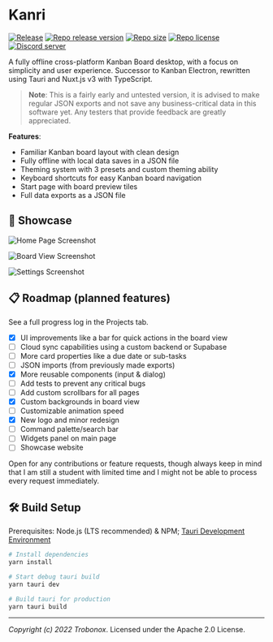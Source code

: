 # Kanri
[![Release](https://github.com/trobonox/kanri/actions/workflows/release.yml/badge.svg)](https://github.com/trobonox/kanri/actions/workflows/release.yml)
[![Repo release version](https://img.shields.io/github/v/release/trobonox/kanri)](https://github.com/trobonox/kanri/releases)
[![Repo size](https://img.shields.io/github/repo-size/trobonox/kanri)](https://github.com/trobonox/kanri)
[![Repo license](https://img.shields.io/github/license/trobonox/kanri)](https://github.com/trobonox/kanri/blob/main/LICENSE)
[![Discord server](https://img.shields.io/discord/965559337726656552)](https://discord.gg/AVqHrvxB9C)

A fully offline cross-platform Kanban Board desktop, with a focus on simplicity and user experience. Successor to Kanban Electron, rewritten using Tauri and Nuxt.js v3 with TypeScript.

> **Note**: This is a fairly early and untested version, it is advised to make regular JSON exports and not save any business-critical data in this software yet. Any testers that provide feedback are greatly appreciated.

**Features**:
- Familiar Kanban board layout with clean design
- Fully offline with local data saves in a JSON file
- Theming system with 3 presets and custom theming ability
- Keyboard shortcuts for easy Kanban board navigation
- Start page with board preview tiles
- Full data exports as a JSON file

## 🚀 Showcase

![Home Page Screenshot](https://user-images.githubusercontent.com/57040351/190853236-41c1b643-0d5d-4db9-8617-f3c07c5ea1f1.png)

![Board View Screenshot](https://user-images.githubusercontent.com/57040351/190853249-d3c36f6b-8b5f-4b5c-bfac-f823857f109c.png)

![Settings Screenshot](https://user-images.githubusercontent.com/57040351/190853264-29520615-568b-4063-92d6-0089834a1f7c.png)

## 📋 Roadmap (planned features)

See a full progress log in the Projects tab.

- [X] UI improvements like a bar for quick actions in the board view
- [ ] Cloud sync capabilities using a custom backend or Supabase
- [ ] More card properties like a due date or sub-tasks
- [ ] JSON imports (from previously made exports)
- [X] More reusable components (input & dialog)
- [ ] Add tests to prevent any critical bugs
- [ ] Add custom scrollbars for all pages
- [X] Custom backgrounds in board view
- [ ] Customizable animation speed
- [X] New logo and minor redesign
- [ ] Command palette/search bar
- [ ] Widgets panel on main page
- [ ] Showcase website

Open for any contributions or feature requests, though always keep in mind that I am still a student with limited time and I might not be able to process every request immediately.

## 🛠 Build Setup
Prerequisites: Node.js (LTS recommended) & NPM; [Tauri Development Environment](https://tauri.app/v1/guides/getting-started/prerequisites/)

```bash
# Install dependencies
yarn install

# Start debug tauri build
yarn tauri dev

# Build tauri for production
yarn tauri build

```

---

_Copyright (c) 2022 Trobonox_. Licensed under the Apache 2.0 License.


